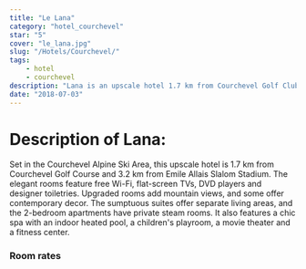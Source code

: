 ```yaml
---
title: "Le Lana"
category: "hotel_courchevel"
star: "5"
cover: "le_lana.jpg"
slug: "/Hotels/Courchevel/"
tags:
    - hotel
    - courchevel
description: "Lana is an upscale hotel 1.7 km from Courchevel Golf Club. The hotel has an upscale restaurant serving regional cuisine and an elegant bar with panoramic mountain views. "
date: "2018-07-03"
--- 
```

 
 
 # Description of Lana:
Set in the Courchevel Alpine Ski Area, this upscale hotel is 1.7 km from Courchevel Golf Course and 3.2 km from Emile Allais Slalom Stadium.
The elegant rooms feature free Wi-Fi, flat-screen TVs, DVD players and designer toiletries. Upgraded rooms add mountain views, and some offer contemporary decor. The sumptuous suites offer separate living areas, and the 2-bedroom apartments have private steam rooms.
It also features a chic spa with an indoor heated pool, a children's playroom, a movie theater and a fitness center.


### Room rates